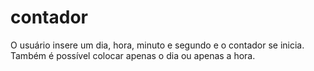 # contador
O usuário insere um dia, hora, minuto e segundo e o contador se inicia. Também é possível colocar apenas o dia ou apenas a hora.
